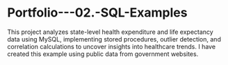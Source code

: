 # Portfolio---02.-SQL-Examples
This project analyzes state-level health expenditure and life expectancy data using MySQL, implementing stored procedures, outlier detection, and correlation calculations to uncover insights into healthcare trends. I have created this example using public data from government websites.
